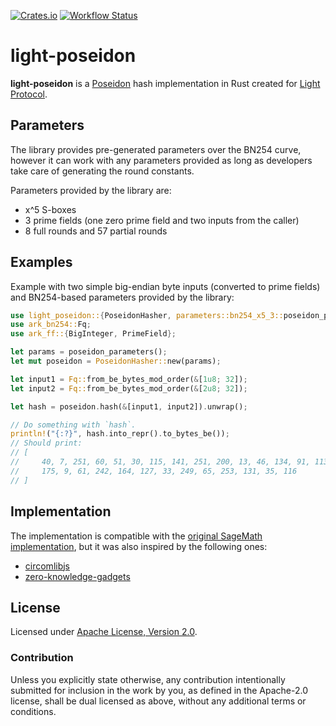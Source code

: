 [![Crates.io](https://img.shields.io/crates/v/light-poseidon.svg)](https://crates.io/crates/light-poseidon)
[![Workflow Status](https://github.com/Lightprotocol/light-poseidon/workflows/main/badge.svg)](https://github.com/Lightprotocol/light-poseidon/actions?query=workflow)

# light-poseidon

**light-poseidon** is a [Poseidon](https://eprint.iacr.org/2019/458) hash
implementation in Rust created for [Light Protocol](https://www.lightprotocol.com/).

## Parameters

The library provides pre-generated parameters over the BN254 curve, however
it can work with any parameters provided as long as developers take care
of generating the round constants.

Parameters provided by the library are:

* x^5 S-boxes
* 3 prime fields (one zero prime field and two inputs from the caller)
* 8 full rounds and 57 partial rounds

## Examples

Example with two simple big-endian byte inputs (converted to prime fields)
and BN254-based parameters provided by the library:

```rust
use light_poseidon::{PoseidonHasher, parameters::bn254_x5_3::poseidon_parameters};
use ark_bn254::Fq;
use ark_ff::{BigInteger, PrimeField};

let params = poseidon_parameters();
let mut poseidon = PoseidonHasher::new(params);

let input1 = Fq::from_be_bytes_mod_order(&[1u8; 32]);
let input2 = Fq::from_be_bytes_mod_order(&[2u8; 32]);

let hash = poseidon.hash(&[input1, input2]).unwrap();

// Do something with `hash`.
println!("{:?}", hash.into_repr().to_bytes_be());
// Should print:
// [
//     40, 7, 251, 60, 51, 30, 115, 141, 251, 200, 13, 46, 134, 91, 113, 170, 131, 90, 53,
//     175, 9, 61, 242, 164, 127, 33, 249, 65, 253, 131, 35, 116
// ]
```

## Implementation

The implementation is compatible with the
[original SageMath implementation](https://extgit.iaik.tugraz.at/krypto/hadeshash/-/tree/master/),
but it was also inspired by the following ones:

* [circomlibjs](https://github.com/iden3/circomlibjs)
* [zero-knowledge-gadgets](https://github.com/webb-tools/zero-knowledge-gadgets)

## License

Licensed under [Apache License, Version 2.0](LICENSE).

### Contribution

Unless you explicitly state otherwise, any contribution intentionally
submitted for inclusion in the work by you, as defined in the Apache-2.0
license, shall be dual licensed as above, without any additional terms or
conditions.
